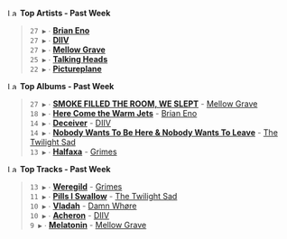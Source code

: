 <!--START_LASTFM_ARTISTS:{"period": "7day", "rows": 5}-->
<a href="https://last.fm" target="_blank"><img src="https://user-images.githubusercontent.com/17434202/215290617-e793598d-d7c9-428f-9975-156db1ba89cc.svg" alt="Last.fm Logo" width="18" height="13"/></a> **Top Artists - Past Week**

> `27 ▶️` ∙ **[Brian Eno](https://www.last.fm/music/Brian+Eno)**<br/>
> `27 ▶️` ∙ **[DIIV](https://www.last.fm/music/DIIV)**<br/>
> `27 ▶️` ∙ **[Mellow Grave](https://www.last.fm/music/Mellow+Grave)**<br/>
> `25 ▶️` ∙ **[Talking Heads](https://www.last.fm/music/Talking+Heads)**<br/>
> `22 ▶️` ∙ **[Pictureplane](https://www.last.fm/music/Pictureplane)**<br/>
<!--END_LASTFM_ARTISTS-->

<!--START_LASTFM_ALBUMS:{"period": "7day", "rows": 5}-->
<a href="https://last.fm" target="_blank"><img src="https://user-images.githubusercontent.com/17434202/215290617-e793598d-d7c9-428f-9975-156db1ba89cc.svg" alt="Last.fm Logo" width="18" height="13"/></a> **Top Albums - Past Week**

> `27 ▶️` ∙ **[SMOKE FILLED THE ROOM, WE SLEPT](https://www.last.fm/music/Mellow+Grave/SMOKE+FILLED+THE+ROOM,+WE+SLEPT)** - [Mellow Grave](https://www.last.fm/music/Mellow+Grave)<br/>
> `18 ▶️` ∙ **[Here Come the Warm Jets](https://www.last.fm/music/Brian+Eno/Here+Come+the+Warm+Jets)** - [Brian Eno](https://www.last.fm/music/Brian+Eno)<br/>
> `14 ▶️` ∙ **[Deceiver](https://www.last.fm/music/DIIV/Deceiver)** - [DIIV](https://www.last.fm/music/DIIV)<br/>
> `14 ▶️` ∙ **[Nobody Wants To Be Here & Nobody Wants To Leave](https://www.last.fm/music/The+Twilight+Sad/Nobody+Wants+To+Be+Here+&+Nobody+Wants+To+Leave)** - [The Twilight Sad](https://www.last.fm/music/The+Twilight+Sad)<br/>
> `13 ▶️` ∙ **[Halfaxa](https://www.last.fm/music/Grimes/Halfaxa)** - [Grimes](https://www.last.fm/music/Grimes)<br/>
<!--END_LASTFM_ALBUMS-->

<!--START_LASTFM_TRACKS:{"period": "7day", "rows": 5}-->
<a href="https://last.fm" target="_blank"><img src="https://user-images.githubusercontent.com/17434202/215290617-e793598d-d7c9-428f-9975-156db1ba89cc.svg" alt="Last.fm Logo" width="18" height="13"/></a> **Top Tracks - Past Week**

> `13 ▶️` ∙ **[Weregild](https://www.last.fm/music/Grimes/_/Weregild)** - [Grimes](https://www.last.fm/music/Grimes)<br/>
> `11 ▶️` ∙ **[Pills I Swallow](https://www.last.fm/music/The+Twilight+Sad/_/Pills+I+Swallow)** - [The Twilight Sad](https://www.last.fm/music/The+Twilight+Sad)<br/>
> `10 ▶️` ∙ **[Vladah](https://www.last.fm/music/Damn+Wh%C3%B8re/_/Vladah)** - [Damn Whøre](https://www.last.fm/music/Damn+Wh%C3%B8re)<br/>
> `10 ▶️` ∙ **[Acheron](https://www.last.fm/music/DIIV/_/Acheron)** - [DIIV](https://www.last.fm/music/DIIV)<br/>
> `9 ▶️` ∙ **[Melatonin](https://www.last.fm/music/Mellow+Grave/_/Melatonin)** - [Mellow Grave](https://www.last.fm/music/Mellow+Grave)<br/>
<!--END_LASTFM_TRACKS-->